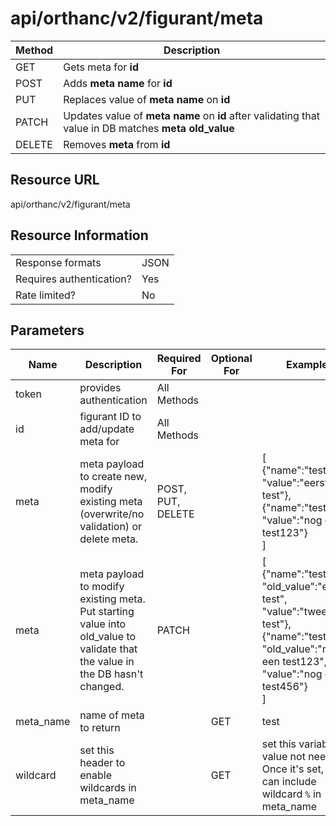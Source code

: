 # api/orthanc/v2/figurant/meta

| Method | Description                                                                                           |
| ------ | ----------------------------------------------------------------------------------------------------- |
| GET    | Gets meta for **id**                                                                                  |
| POST   | Adds **meta name** for **id**                                                                         |
| PUT    | Replaces value of **meta name** on **id**                                                             |
| PATCH  | Updates value of **meta name** on **id** after validating that value in DB matches **meta old_value** |
| DELETE | Removes **meta** from **id**                                                                          |

## Resource URL
api/orthanc/v2/figurant/meta

## Resource Information
|                          |      |
| ------------------------ | ---- |
| Response formats         | JSON |
| Requires authentication? | Yes  |
| Rate limited?            | No   |

## Parameters
| Name      | Description                                                                                                                               | Required For      | Optional For | Example                                                                                                                                                       |
| --------- | ----------------------------------------------------------------------------------------------------------------------------------------- | ----------------- | ------------ | ------------------------------------------------------------------------------------------------------------------------------------------------------------- |
| token     | provides authentication                                                                                                                   | All Methods       |              |                                                                                                                                                               |
| id        | figurant ID to add/update meta for                                                                                                       | All Methods       |              |                                                                                                                                                               |
| meta      | meta payload to create new, modify existing meta (overwrite/no validation) or delete meta.                                                | POST, PUT, DELETE |              | [</br>{"name":"test", "value":"eerste test"},</br>{"name":"test1", "value":"nog een test123"}</br>]                                                           |
| meta      | meta payload to modify existing meta.              Put starting value into old_value to validate that the value in the DB hasn't changed. | PATCH             |              | [</br>{"name":"test", "old_value":"eerste test", "value":"tweede test"},</br>{"name":"test1", "old_value":"nog een test123", "value":"nog een test456"}</br>] |
| meta_name | name of meta to return                                                                                                                    |                   | GET          | test                                                                                                                                                          |
| wildcard  | set this header to enable wildcards in meta_name                                                                                          |                   | GET          | set this variable. value not needed. Once it's set, you can include wildcard `%` in meta_name                                                                 |
